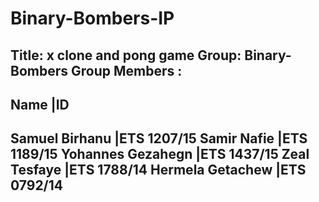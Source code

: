 # Binary-Bombers-IP
Title: x clone and pong game
Group: Binary-Bombers
Group Members :
----------------------------------------------------
Name                                   |ID
----------------------------------------------------
Samuel Birhanu                         |ETS 1207/15
Samir Nafie                            |ETS 1189/15
Yohannes Gezahegn                      |ETS 1437/15
Zeal Tesfaye                           |ETS 1788/14
Hermela Getachew                       |ETS 0792/14
----------------------------------------------------
